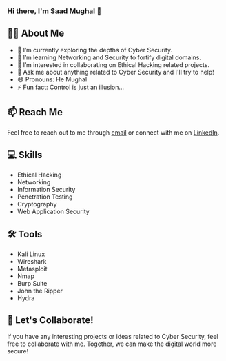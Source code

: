 ### Hi there, I'm Saad Mughal 👋

## 🧑‍💻 About Me
- 🔭 I’m currently exploring the depths of Cyber Security.
- 🌱 I’m learning Networking and Security to fortify digital domains.
- 👀 I’m interested in collaborating on Ethical Hacking related projects.
- 💬 Ask me about anything related to Cyber Security and I'll try to help!
- 😄 Pronouns: He Mughal
- ⚡ Fun fact: Control is just an illusion...

## 📫 Reach Me
Feel free to reach out to me through [email](mailto:saadmughal@example.com) or connect with me on [LinkedIn](https://www.linkedin.com/in/saadmughal319/).

## 💻 Skills
- Ethical Hacking
- Networking
- Information Security
- Penetration Testing
- Cryptography
- Web Application Security

## 🛠️ Tools
- Kali Linux
- Wireshark
- Metasploit
- Nmap
- Burp Suite
- John the Ripper
- Hydra

## 🚀 Let's Collaborate!
If you have any interesting projects or ideas related to Cyber Security, feel free to collaborate with me. Together, we can make the digital world more secure!

